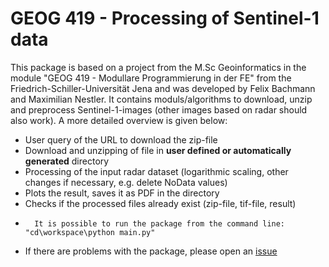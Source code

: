 # GEOG 419 - Processing of Sentinel-1 data
This package is based on a project from the M.Sc Geoinformatics in the module "GEOG 419 - Modullare Programmierung in der FE" from the Friedrich-Schiller-Universität Jena and was developed by Felix Bachmann and Maximilian Nestler.
It contains moduls/algorithms to download, unzip and preprocess Sentinel-1-images (other images based on radar should also work). A more detailed overview is given below:

- User query of the URL to download the zip-file
- Download and unzipping of file in **user defined or automatically generated** directory
- Processing of the input radar dataset (logarithmic scaling, other changes if necessary, e.g. delete NoData values)
- Plots the result, saves it as PDF in the directory
- Checks if the processed files already exist (zip-file, tif-file, result)
-       It is possible to run the package from the command line: "cd\workspace\python main.py"
- If there are problems with the package, please open an [issue](https://github.com/FelixBach/419a/issues)